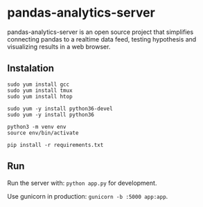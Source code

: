 # pandas-analytics-server

pandas-analytics-server is an open source project that simplifies connecting
pandas to a realtime data feed, testing hypothesis and visualizing results in a web browser.

## Instalation

```
sudo yum install gcc
sudo yum install tmux
sudo yum install htop

sudo yum -y install python36-devel
sudo yum -y install python36

python3 -m venv env
source env/bin/activate

pip install -r requirements.txt
```

## Run

Run the server with: `python app.py` for development.

Use gunicorn in production: `gunicorn -b :5000 app:app`.
